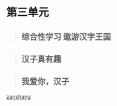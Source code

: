 # 第三单元

<Ebook grade="xxyw5b" :pages="41" :paged="41" ></Ebook>

> ## 综合性学习 遨游汉字王国

<Ebook grade="xxyw5b" :pages="42" :paged="42" ></Ebook>

> ## 汉子真有趣

<Ebook grade="xxyw5b" :pages="43" :paged="46" ></Ebook>

> ## 我爱你，汉子

<Ebook grade="xxyw5b" :pages="47" :paged="52" ></Ebook>


[zanshang](../res/zanshang.md ':include')